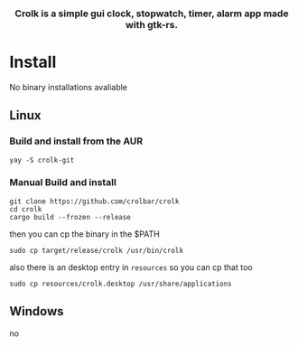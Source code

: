 
<h3 align="center">
Crolk is a simple gui clock, stopwatch, timer, alarm app made with gtk-rs.
</h3>

# Install
No binary installations avaliable

## Linux

### Build and install from the AUR
```
yay -S crolk-git
```

### Manual Build and install
```
git clone https://github.com/crolbar/crolk
cd crolk
cargo build --frozen --release
```

then you can cp the binary in the $PATH
```
sudo cp target/release/crolk /usr/bin/crolk
```

also there is an desktop entry in `resources` so you can cp that too
```
sudo cp resources/crolk.desktop /usr/share/applications
```



## Windows
no
